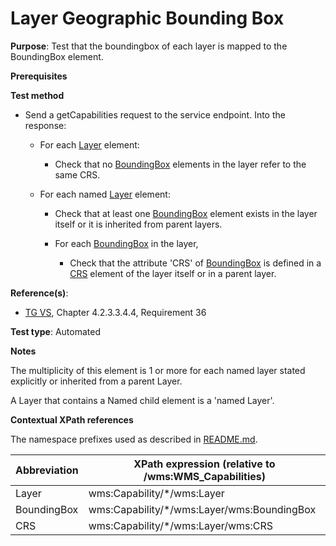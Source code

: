 # Layer Geographic Bounding Box

**Purpose**: Test that the boundingbox of each layer is mapped to the BoundingBox element.

**Prerequisites**

**Test method**

* Send a getCapabilities request to the service endpoint. Into the response:

  * For each [Layer](#layer) element:

    * Check that no [BoundingBox](#BoundingBox) elements in the layer refer to the same CRS.

  * For each named [Layer](#layer) element:

    * Check that at least one [BoundingBox](#BoundingBox) element exists in the layer itself or it is inherited from parent layers.

    * For each [BoundingBox](#BoundingBox) in the layer,

      * Check that the attribute 'CRS' of [BoundingBox](#BoundingBox) is defined in a [CRS](#crs) element of the layer itself or in a parent layer.

**Reference(s)**:
* [TG VS](./README.md#ref_TG_VS), Chapter 4.2.3.3.4.4, Requirement 36

**Test type**: Automated

**Notes**

The multiplicity of this element is 1 or more for each named layer stated explicitly or inherited from a parent Layer.

A Layer that contains a Named child element is a 'named Layer'.

**Contextual XPath references**

The namespace prefixes used as described in [README.md](./README.md#namespaces).

Abbreviation                                               |  XPath expression (relative to /wms:WMS_Capabilities)
---------------------------------------------------------- | -------------------------------------------------------------------------
Layer <a name="layer"></a> | wms:Capability/*/wms:Layer
BoundingBox <a name="BoundingBox"></a> | wms:Capability/*/wms:Layer/wms:BoundingBox
CRS <a name="crs"></a> | wms:Capability/*/wms:Layer/wms:CRS
